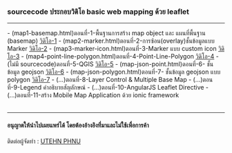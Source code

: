 <h3>sourcecode ประกอบวิดิโอ basic web mapping ด้วย leaflet</h3>
<hr>
- (map1-basemap.html)ตอนที่-1-พื้นฐานการสร้าง map object และ แผนที่พื้นฐาน (basemap)
<a href='https://www.youtube.com/watch?v=Gudy2awDRHU' target='_blank'>วิดิโอ-1</a>
- (map2-marker.html)ตอนที่-2-การซ้อน(overlay)ชั้นข้อมูลแบบ Marker
<a href='https://www.youtube.com/watch?v=wVIbPucqdgc' target='_blank'>วิดิโอ-2</a>
- (map3-marker-icon.html)ตอนที่-3-Marker แบบ custom icon
<a href='https://youtu.be/AkClS4VUM78' target='_blank'>วิดิโอ-3</a>
- (map4-point-line-polygon.html)ตอนที่-4-Point-Line-Polygon
<a href='https://www.youtube.com/watch?v=TCPb0xrX3Ro' target='_blank'>วิดิโอ-4</a>
- (ไม่มี sourcecode)ตอนที่-5-QGIS
<a href='https://www.youtube.com/watch?v=RkHGbJ3LfKk' target='_blank'>วิดิโอ-5</a>
- (map-json-point.html)ตอนที่-6- ชั้นข้อมูล geojson
<a href='https://www.youtube.com/watch?v=cziuvyiK19o' target='_blank'>วิดิโอ-6</a>
- (map-json-polygon.html)ตอนที่-7- ชั้นข้อมูล geojson แบบ polygon
<a href='https://www.youtube.com/watch?v=HP0caFoEV1M' target='_blank'>วิดิโอ-7</a>
- (...)ตอนที่-8-Layer Control & Multiple Base Map
- (...)ตอนที่-9-Legend คำอธิบายสัญลักษณ์ 
- (...)ตอนที่-10-AngularJS Leaflet Directive
- (...)ตอนที่-11-สร้าง Mobile Map Application ด้วย ionic framework





<br>
<br>
<hr>
<h4>อนุญาตให้นำไปเผยแพร่ได้ โดยต้องอ้างอิงที่มาและไม่ใช้เพื่อการค้า</h4>

ติดต่อผู้จัดทำ : <a href='https://www.facebook.com/tehnn' target='_blank'>UTEHN PHNU</a>
